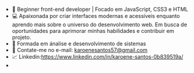 - 🌱 Beginner front-end developer | Focado em JavaScript, CSS3 e HTML  
- 💻 Apaixonada por criar interfaces modernas e acessíveis enquanto aprendo mais sobre o universo do desenvolvimento web. Em busca de oportunidades para aprimorar minhas habilidades e contribuir em projeto.
- 📕 Formada em ánalise e desenvolvimento de sistemas    
- 📧 Contate-me no e-mail: karoenesantos57@gmail.com  
- 📈 Linkedin:https://www.linkedin.com/in/karoene-santos-0b839519a/
- 

